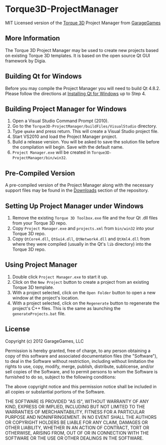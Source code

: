 Torque3D-ProjectManager
=======================

MIT Licensed version of the [Torque 3D](http://www.garagegames.com/products/torque-3d) Project Manager from [GarageGames](http://www.garagegames.com)

More Information
----------------
The Torque 3D Project Manager may be used to create new projects based on existing Torque 3D templates.  It is based on the open source Qt GUI framework by Digia.

Building Qt for Windows
-----------------------
Before you may compile the Project Manager you will need to build Qt 4.8.2.  Please follow the directions at [Installing Qt for Windows](http://qt-project.org/doc/qt-4.8/install-win.html) up to Step 4.

Building Project Manager for Windows
------------------------
1. Open a Visual Studio Command Prompt (2010).
2. Go to the `Torque3D-ProjectManager/buildFiles/VisualStudio` directory.
3. Type `qmake` and press return.  This will create a Visual Studio project file.
4. Start VS2010 and load the Project Manager project.
5. Build a release version.  You will be asked to save the solution file before the compilation will begin.  Save with the default name.
6. `Project Manager.exe` will be created in `Torque3D-ProjectManager/bin/win32`.

Pre-Compiled Version
--------------------
A pre-compiled version of the Project Manager along with the necessary support files may be found in the [Downloads](http://www.github.com/GarageGames/Torque3D-ProjectManager/downloads) section of the repository.

Setting Up Project Manager under Windows
----------------------------------------
1. Remove the existing `Torque 3D Toolbox.exe` file and the four Qt .dll files from your Torque 3D repo.
2. Copy `Project Manager.exe` and `projects.xml` from `bin/win32` into your Torque 3D repo.
3. Copy `QtCore4.dll`, `QtGui4.dll`, `QtNetwork4.dll` and `QtXml4.dll` from where they were compiled (usually in the Qt's `lib` directory) into the Torque 3D repo.

Using Project Manager
---------------------
1. Double click `Project Manager.exe` to start it up.
2. Click on the `New Project` button to create a project from an existing Torque 3D template.
3. With a project selected, click on the `Open Folder` button to open a new window at the project's location.
4. With a project selected, click on the `Regenerate` button to regenerate the project's C++ files.  This is the same as launching the `generateProjects.bat` file.

License
-------

Copyright (c) 2012 GarageGames, LLC

Permission is hereby granted, free of charge, to any person obtaining a copy
of this software and associated documentation files (the "Software"), to
deal in the Software without restriction, including without limitation the
rights to use, copy, modify, merge, publish, distribute, sublicense, and/or
sell copies of the Software, and to permit persons to whom the Software is
furnished to do so, subject to the following conditions:

The above copyright notice and this permission notice shall be included in
all copies or substantial portions of the Software.

THE SOFTWARE IS PROVIDED "AS IS", WITHOUT WARRANTY OF ANY KIND, EXPRESS OR
IMPLIED, INCLUDING BUT NOT LIMITED TO THE WARRANTIES OF MERCHANTABILITY,
FITNESS FOR A PARTICULAR PURPOSE AND NONINFRINGEMENT. IN NO EVENT SHALL THE
AUTHORS OR COPYRIGHT HOLDERS BE LIABLE FOR ANY CLAIM, DAMAGES OR OTHER
LIABILITY, WHETHER IN AN ACTION OF CONTRACT, TORT OR OTHERWISE, ARISING
FROM, OUT OF OR IN CONNECTION WITH THE SOFTWARE OR THE USE OR OTHER DEALINGS
IN THE SOFTWARE.
